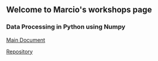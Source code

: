 ## Welcome to Marcio's workshops page


### Data Processing in Python using Numpy

<a href="https://github.com/marcio-mourao/Data-Processing-In-Python-Using-Numpy/blob/master/Workshop.ipynb" target="_blank"> Main Document</a>

<a href="https://github.com/marcio-mourao/Data-Processing-In-Python-Using-Numpy" target="_blank"> Repository</a>

